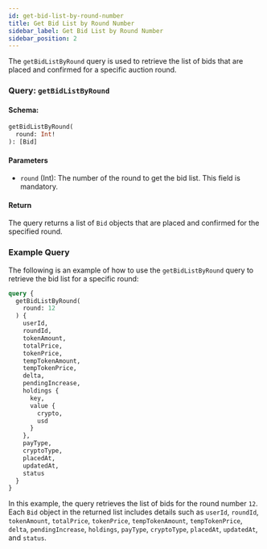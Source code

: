 ```yaml
---
id: get-bid-list-by-round-number
title: Get Bid List by Round Number
sidebar_label: Get Bid List by Round Number
sidebar_position: 2
---
```


The `getBidListByRound` query is used to retrieve the list of bids that are placed and confirmed for a specific auction round.

### Query: `getBidListByRound`

#### Schema:
```graphql
getBidListByRound(
  round: Int!
): [Bid]
```

#### Parameters

- `round` (Int): The number of the round to get the bid list. This field is mandatory.

#### Return

The query returns a list of `Bid` objects that are placed and confirmed for the specified round.

### Example Query

The following is an example of how to use the `getBidListByRound` query to retrieve the bid list for a specific round:

```graphql
query {
  getBidListByRound(
    round: 12
  ) {
    userId,
    roundId,
    tokenAmount,
    totalPrice,
    tokenPrice,
    tempTokenAmount,
    tempTokenPrice,
    delta,
    pendingIncrease,
    holdings {
      key,
      value {
        crypto,
        usd
      }
    },
    payType,
    cryptoType,
    placedAt,
    updatedAt,
    status
  }
}
```

In this example, the query retrieves the list of bids for the round number `12`. Each `Bid` object in the returned list includes details such as `userId`, `roundId`, `tokenAmount`, `totalPrice`, `tokenPrice`, `tempTokenAmount`, `tempTokenPrice`, `delta`, `pendingIncrease`, `holdings`, `payType`, `cryptoType`, `placedAt`, `updatedAt`, and `status`.